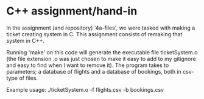 # C++ assignment/hand-in

In the assignment (and repository) '4a-files', we were tasked with making a ticket creating system in C.
This assignment consists of remaking that system in C++.

Running 'make' on this code will generate the executable file ticketSystem.o (the file extension .o was just chosen to make it easy to add to my gitignore and easy to find when I want to remove it).
The program takes to parameters; a database of flights and a database of bookings, both in csv-type of files.

Example usage: ./ticketSystem.o -f flights.csv -b bookings.csv
